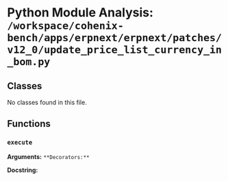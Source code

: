 # Python Module Analysis: `/workspace/cohenix-bench/apps/erpnext/erpnext/patches/v12_0/update_price_list_currency_in_bom.py`

## Classes

No classes found in this file.


## Functions

### `execute`
**Arguments:** ``
**Decorators:** ``

**Docstring:**
```

```

